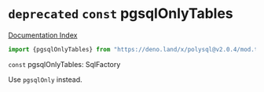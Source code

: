 # `deprecated` `const` pgsqlOnlyTables

[Documentation Index](../README.md)

```ts
import {pgsqlOnlyTables} from "https://deno.land/x/polysql@v2.0.4/mod.ts"
```

`const` pgsqlOnlyTables: SqlFactory

Use `pgsqlOnly` instead.

